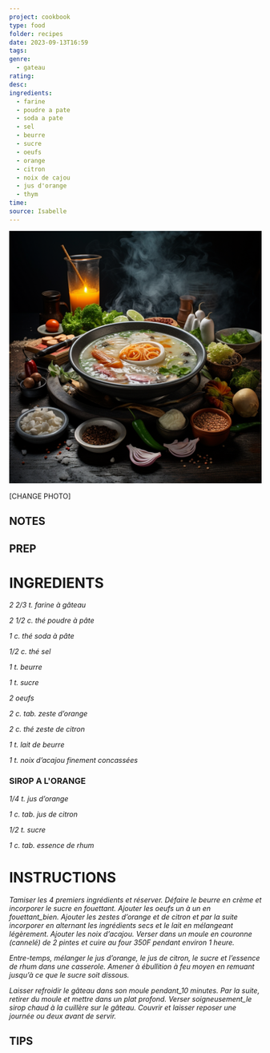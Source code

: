 ```yaml
---
project: cookbook
type: food
folder: recipes
date: 2023-09-13T16:59
tags: 
genre:
  - gateau
rating: 
desc: 
ingredients:
  - farine
  - poudre a pate
  - soda a pate
  - sel
  - beurre
  - sucre
  - oeufs
  - orange
  - citron
  - noix de cajou
  - jus d'orange
  - thym
time: 
source: Isabelle
---
```


![IMAGE](_default.png)


[CHANGE PHOTO]


## NOTES




## PREP


# INGREDIENTS

_2 2/3 t. farine à gâteau_

_2 1/2 c. thé poudre à pâte_

_1 c. thé soda à pâte_

_1/2 c. thé sel_

_1 t. beurre_

_1 t. sucre_

_2 oeufs_

_2 c. tab. zeste d’orange_

_2 c. thé zeste de citron_

_1 t. lait de beurre_

_1 t. noix d’acajou finement concassées_


### SIROP A L'ORANGE

_1/4 t. jus d’orange_

_1 c. tab. jus de citron_

_1/2 t. sucre_

_1 c. tab. essence de rhum_



# INSTRUCTIONS

_Tamiser les 4 premiers ingrédients et réserver._
_Défaire le beurre en crème et incorporer_
_le sucre en fouettant. Ajouter les oeufs un à_
_un en fouettant_bien. Ajouter les zestes d’orange_
_et de citron et par la suite incorporer en_
_alternant les ingrédients secs et le lait en_
_mélangeant légèrement. Ajouter les noix d’acajou._
_Verser dans un moule en couronne_
_(cannelé) de 2 pintes et cuire au four 350F_
_pendant environ 1 heure._

_Entre-temps, mélanger le jus d’orange, le jus_
_de citron, le sucre et l’essence de rhum dans_
_une casserole. Amener à ébullition à feu moyen_
_en remuant jusqu’à ce que le sucre soit dissous._

_Laisser refroidir le gâteau dans son moule pendant_10 minutes. Par la suite, retirer du moule_
_et mettre dans un plat profond. Verser soigneusement_le sirop chaud à la cuillère sur le_
_gâteau. Couvrir et laisser reposer une journée_
_ou deux avant de servir._



## TIPS



